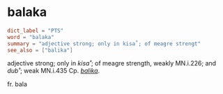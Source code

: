 # balaka

``` toml
dict_label = "PTS"
word = "balaka"
summary = "adjective strong; only in kisa˚; of meagre strengt"
see_also = ["balika"]
```

adjective strong; only in *kisa˚*; of meagre strength, weakly MN.i.226; and *dub˚*; weak MN.i.435 Cp. *[balika](balika.md)*.

fr. bala

